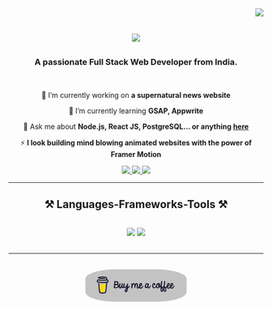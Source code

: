 <img align="right" src="https://visitor-badge.laobi.icu/badge?page_id=Anshu4062.Anshu4062" />

<h1 align="center">
    <img src="https://readme-typing-svg.herokuapp.com/?font=Righteous&size=35&center=true&vCenter=true&width=500&height=70&duration=4000&lines=Hi+There!+👋;+I'm+Suryansh+Singh!;" />
</h1>

<h3 align="center">A passionate Full Stack Web Developer from India.</h3>

<br/>

<div align="center">
 
 🔭 I’m currently working on **a supernatural news website**
 
 🌱 I’m currently learning **GSAP, Appwrite**

💬 Ask me about **Node.js, React JS, PostgreSQL... or anything [here](https://linkedin.com/in/suryansh-singh-75b743232)**

⚡  **I look building mind blowing animated websites with the power of Framer Motion**

 </div>
 
<div align="center"> 
  <a href="mailto:suryanshdevwork@gmail.com">
    <img src="https://img.shields.io/badge/Gmail-333333?style=for-the-badge&logo=gmail&logoColor=red" />
  </a>
  <a href="https://linkedin.com/in/suryansh-singh-75b743232/" target="_blank">
    <img src="https://img.shields.io/badge/LinkedIn-0077B5?style=for-the-badge&logo=linkedin&logoColor=white" target="_blank" />
  </a>
  <a href="https://suryanshwebdev.netlify.app/" target="_blank">
     <img src="https://img.shields.io/badge/Portfolio-FF5722?style=for-the-badge&logo=todoist&logoColor=white" target="_blank" /> <!-- sqlite, safari, google-chrome are other good icon options -->
  </a>
</div>

 <hr/>
 
<h2 align="center">⚒️ Languages-Frameworks-Tools ⚒️</h2>
<br/>
<div align="center">
    <img src="https://skillicons.dev/icons?i=react,scss,bootstrap,html,css,github,figma,git,docker" />
    <img src="https://skillicons.dev/icons?i=nodejs,python,javascript,express,appwrite,linux,mongodb,nextjs,postgresql,mysql" /><br>
</div>
<br/>

<hr/>
<br/>

<div align="center">
<a href='https://buymeacoffee.com/supremesos' target='_blank'><img style='border-radius:30%;height:64px;' src='coffeev4.png' border='0' alt='Buy Me a Coffee' /></a>
</div>

<br/>
